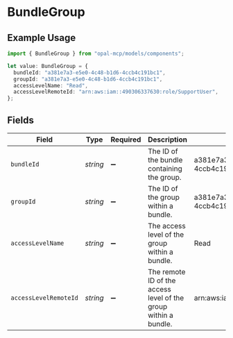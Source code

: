 # BundleGroup

## Example Usage

```typescript
import { BundleGroup } from "opal-mcp/models/components";

let value: BundleGroup = {
  bundleId: "a381e7a3-e5e0-4c48-b1d6-4ccb4c191bc1",
  groupId: "a381e7a3-e5e0-4c48-b1d6-4ccb4c191bc1",
  accessLevelName: "Read",
  accessLevelRemoteId: "arn:aws:iam::490306337630:role/SupportUser",
};
```

## Fields

| Field                                                           | Type                                                            | Required                                                        | Description                                                     | Example                                                         |
| --------------------------------------------------------------- | --------------------------------------------------------------- | --------------------------------------------------------------- | --------------------------------------------------------------- | --------------------------------------------------------------- |
| `bundleId`                                                      | *string*                                                        | :heavy_minus_sign:                                              | The ID of the bundle containing the group.                      | a381e7a3-e5e0-4c48-b1d6-4ccb4c191bc1                            |
| `groupId`                                                       | *string*                                                        | :heavy_minus_sign:                                              | The ID of the group within a bundle.                            | a381e7a3-e5e0-4c48-b1d6-4ccb4c191bc1                            |
| `accessLevelName`                                               | *string*                                                        | :heavy_minus_sign:                                              | The access level of the group within a bundle.                  | Read                                                            |
| `accessLevelRemoteId`                                           | *string*                                                        | :heavy_minus_sign:                                              | The remote ID of the access level of the group within a bundle. | arn:aws:iam::490306337630:role/SupportUser                      |